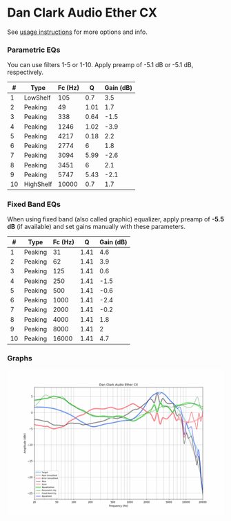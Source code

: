 # Dan Clark Audio Ether CX
See [usage instructions](https://github.com/jaakkopasanen/AutoEq#usage) for more options and info.

### Parametric EQs
You can use filters 1-5 or 1-10. Apply preamp of -5.1 dB or -5.1 dB, respectively.

|   # | Type      |   Fc (Hz) |    Q |   Gain (dB) |
|-----|-----------|-----------|------|-------------|
|   1 | LowShelf  |       105 | 0.7  |         3.5 |
|   2 | Peaking   |        49 | 1.01 |         1.7 |
|   3 | Peaking   |       338 | 0.64 |        -1.5 |
|   4 | Peaking   |      1246 | 1.02 |        -3.9 |
|   5 | Peaking   |      4217 | 0.18 |         2.2 |
|   6 | Peaking   |      2774 | 6    |         1.8 |
|   7 | Peaking   |      3094 | 5.99 |        -2.6 |
|   8 | Peaking   |      3451 | 6    |         2.1 |
|   9 | Peaking   |      5747 | 5.43 |        -2.1 |
|  10 | HighShelf |     10000 | 0.7  |         1.7 |

### Fixed Band EQs
When using fixed band (also called graphic) equalizer, apply preamp of **-5.5 dB** (if available) and set gains manually with these parameters.

|   # | Type    |   Fc (Hz) |    Q |   Gain (dB) |
|-----|---------|-----------|------|-------------|
|   1 | Peaking |        31 | 1.41 |         4.6 |
|   2 | Peaking |        62 | 1.41 |         3.9 |
|   3 | Peaking |       125 | 1.41 |         0.6 |
|   4 | Peaking |       250 | 1.41 |        -1.5 |
|   5 | Peaking |       500 | 1.41 |        -0.6 |
|   6 | Peaking |      1000 | 1.41 |        -2.4 |
|   7 | Peaking |      2000 | 1.41 |        -0.2 |
|   8 | Peaking |      4000 | 1.41 |         1.8 |
|   9 | Peaking |      8000 | 1.41 |         2   |
|  10 | Peaking |     16000 | 1.41 |         4.7 |

### Graphs
![](./Dan%20Clark%20Audio%20Ether%20CX.png)
